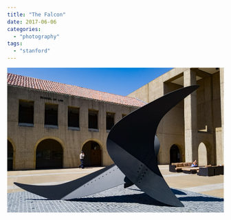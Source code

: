 ```yaml
---
title: "The Falcon"
date: 2017-06-06
categories: 
  - "photography"
tags: 
  - "stanford"
---
```


![](images/lrm_20170602_105350.jpg)
